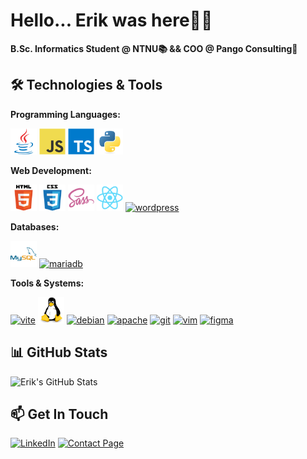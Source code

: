 # Hello... Erik was here🕵️‍♂️

**B.Sc. Informatics Student @ NTNU📚 && COO @ Pango Consulting💼**

## 🛠️ Technologies & Tools

**Programming Languages:**
<p>
<a href="https://www.java.com" target="_blank"><img src="https://raw.githubusercontent.com/devicons/devicon/master/icons/java/java-original.svg" alt="java" width="42" height="42" /></a>
<a href="https://developer.mozilla.org/en-US/docs/Web/JavaScript" target="_blank"><img src="https://raw.githubusercontent.com/devicons/devicon/master/icons/javascript/javascript-original.svg" alt="javascript" width="42" height="42" /></a>
<a href="https://www.typescriptlang.org" target="_blank"><img src="https://raw.githubusercontent.com/devicons/devicon/master/icons/typescript/typescript-original.svg" alt="typescript" width="42" height="42" /></a>
<a href="https://www.python.org" target="_blank"><img src="https://raw.githubusercontent.com/devicons/devicon/master/icons/python/python-original.svg" alt="python" width="42" height="42" /></a>
</p>

**Web Development:**
<p>
<a href="https://www.w3.org/html/" target="_blank"><img src="https://raw.githubusercontent.com/devicons/devicon/master/icons/html5/html5-original-wordmark.svg" alt="html5" width="42" height="42" /></a>
<a href="https://www.w3schools.com/css/" target="_blank"><img src="https://raw.githubusercontent.com/devicons/devicon/master/icons/css3/css3-original-wordmark.svg" alt="css3" width="42" height="42" /></a>
<a href="https://sass-lang.com" target="_blank"><img src="https://raw.githubusercontent.com/devicons/devicon/master/icons/sass/sass-original.svg" alt="sass" width="42" height="42" /></a>
<a href="https://react.dev" target="_blank"><img src="https://raw.githubusercontent.com/devicons/devicon/master/icons/react/react-original.svg" alt="react" width="42" height="42" /></a>
<a href="https://wordpress.org" target="_blank"><img src="https://upload.wikimedia.org/wikipedia/commons/9/98/WordPress_blue_logo.svg" alt="wordpress" width="42" height="42" /></a>
</p>

**Databases:**
<p>
<a href="https://www.mysql.com/" target="_blank"><img src="https://raw.githubusercontent.com/devicons/devicon/master/icons/mysql/mysql-original-wordmark.svg" alt="mysql" width="42" height="42" /></a>
<a href="https://mariadb.org/" target="_blank"><img src="https://www.vectorlogo.zone/logos/mariadb/mariadb-icon.svg" alt="mariadb" width="42" height="42" /></a>
</p>

**Tools & Systems:**
<p>
<a href="https://vite.dev/" target="_blank"><img src="https://upload.wikimedia.org/wikipedia/commons/f/f1/Vitejs-logo.svg" alt="vite" width="42" height="42" /></a>
<a href="https://www.linux.org/" target="_blank"><img src="https://raw.githubusercontent.com/devicons/devicon/master/icons/linux/linux-original.svg" alt="linux" width="42" height="42" /></a>
<a href="https://www.debian.org/" target="_blank"><img src="https://cdn.worldvectorlogo.com/logos/debian-2.svg" alt="debian" width="42" height="42" /></a>
<a href="https://httpd.apache.org/" target="_blank"><img src="https://www.svgrepo.com/show/373433/apache.svg" alt="apache" width="42" height="42" /></a>
<a href="https://git-scm.com/" target="_blank"><img src="https://www.vectorlogo.zone/logos/git-scm/git-scm-icon.svg" alt="git" width="42" height="42" /></a>
<a href="https://www.vim.org/" target="_blank"><img src="https://upload.wikimedia.org/wikipedia/commons/9/9f/Vimlogo.svg" alt="vim" width="42" height="42" /></a>
<a href="https://www.figma.com/" target="_blank"><img src="https://www.vectorlogo.zone/logos/figma/figma-icon.svg" alt="figma" width="42" height="42" /></a>
</p>

## 📊 GitHub Stats

<p>
<img src="https://github-readme-stats.vercel.app/api?username=ErFjeldheim&show_icons=true&theme=default&locale=en" alt="Erik's GitHub Stats" />
</p>

## 📫 Get In Touch

<p>
<a href="https://www.linkedin.com/in/fjeldheim" target="_blank"><img src="https://img.shields.io/badge/LinkedIn-0077B5?style=for-the-badge&logo=linkedin&logoColor=white" alt="LinkedIn" /><a>
<a href="https://fjelldata.com/contact/" target="_blank"><img src="https://img.shields.io/badge/Contact_Page-4C4C4C?style=for-the-badge&logo=web&logoColor=white" alt="Contact Page" /></a>
</p>